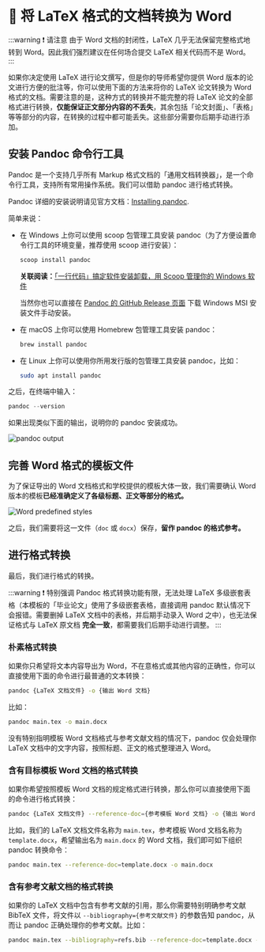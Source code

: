 # 🔁 将 LaTeX 格式的文档转换为 Word

:::warning ❗ 请注意
由于 Word 文档的封闭性，LaTeX 几乎无法保留完整格式地转到 Word。因此我们强烈建议在任何场合提交 LaTeX 相关代码而不是 Word。
:::

如果你决定使用 LaTeX 进行论文撰写，但是你的导师希望你提供 Word 版本的论文进行方便的批注等，你可以使用下面的方法来将你的 LaTeX 论文转换为 Word 格式的文档。需要注意的是，这种方式的转换并不能完整的将 LaTeX 论文的全部格式进行转换，**仅能保证正文部分内容的不丢失**，其余包括「论文封面」、「表格」等等部分的内容，在转换的过程中都可能丢失。这些部分需要你后期手动进行添加。

## 安装 Pandoc 命令行工具

Pandoc 是一个支持几乎所有 Markup 格式文档的「通用文档转换器」，是一个命令行工具，支持所有常用操作系统。我们可以借助 pandoc 进行格式转换。

Pandoc 详细的安装说明请见官方文档：[Installing pandoc](https://pandoc.org/installing.html).

简单来说：

- 在 Windows 上你可以使用 scoop 包管理工具安装 pandoc（为了方便设置命令行工具的环境变量，推荐使用 scoop 进行安装）：

  ```powershell
  scoop install pandoc
  ```

  **关联阅读：**[「一行代码」搞定软件安装卸载，用 Scoop 管理你的 Windows 软件](https://sspai.com/post/52496)

  当然你也可以直接在 [Pandoc 的 GitHub Release 页面](https://github.com/jgm/pandoc/releases/latest) 下载 Windows MSI 安装文件手动安装。

- 在 macOS 上你可以使用 Homebrew 包管理工具安装 pandoc：

  ```bash
  brew install pandoc
  ```

- 在 Linux 上你可以使用你所用发行版的包管理工具安装 pandoc，比如：

  ```bash
  sudo apt install pandoc
  ```

之后，在终端中输入：

```powershell
pandoc --version
```

如果出现类似下面的输出，说明你的 pandoc 安装成功。

![pandoc output](https://i.loli.net/2020/03/03/urCP6RnKvsdXHLj.png)

## 完善 Word 格式的模板文件

为了保证导出的 Word 文档格式和学校提供的模板大体一致，我们需要确认 Word 版本的模板**已经准确定义了各级标题、正文等部分的格式。**

![Word predefined styles](https://i.loli.net/2020/03/03/PZxjSAEguz1pyf2.png)

之后，我们需要将这一文件（`doc` 或 `docx`）保存，**留作 pandoc 的格式参考。**

## 进行格式转换

最后，我们进行格式的转换。

:::warning ❗ 特别强调
Pandoc 格式转换功能有限，无法处理 LaTeX 多级嵌套表格（本模板的「毕业论文」使用了多级嵌套表格，直接调用 pandoc 默认情况下会报错。需要删掉 LaTeX 文档中的表格，并后期手动录入 Word 之中），也无法保证格式与 LaTeX 原文档 **完全一致**，都需要我们后期手动进行调整。
:::

### 朴素格式转换

如果你只希望将文本内容导出为 Word，不在意格式或其他内容的正确性，你可以直接使用下面的命令进行最普通的文本转换：

```bash
pandoc {LaTeX 文档文件} -o {输出 Word 文档}
```

比如：

```bash
pandoc main.tex -o main.docx
```

没有特别指明模板 Word 文档格式与参考文献文档的情况下，pandoc 仅会处理你 LaTeX 文档中的文字内容，按照标题、正文的格式整理进入 Word。

### 含有目标模板 Word 文档的格式转换

如果你希望按照模板 Word 文档的规定格式进行转换，那么你可以直接使用下面的命令进行格式转换：

```bash
pandoc {LaTeX 文档文件} --reference-doc={参考模板 Word 文档} -o {输出 Word 文档}
```

比如，我们的 LaTeX 文档文件名称为 `main.tex`，参考模板 Word 文档名称为 `template.docx`，希望输出名为 `main.docx` 的 Word 文档，我们即可如下组织 pandoc 转换命令：

```bash
pandoc main.tex --reference-doc=template.docx -o main.docx
```

### 含有参考文献文档的格式转换

如果你的 LaTeX 文档中包含有参考文献的引用，那么你需要特别明确参考文献 BibTeX 文件，将文件以 `--bibliography={参考文献文件}` 的参数告知 pandoc，从而让 pandoc 正确处理你的参考文献。比如：

```bash
pandoc main.tex --bibliography=refs.bib --reference-doc=template.docx -o main.docx
```
